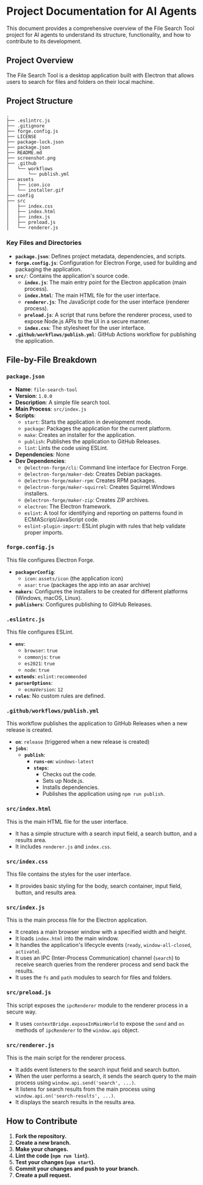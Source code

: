 # Project Documentation for AI Agents

This document provides a comprehensive overview of the File Search Tool project for AI agents to understand its structure, functionality, and how to contribute to its development.

## Project Overview

The File Search Tool is a desktop application built with Electron that allows users to search for files and folders on their local machine.

## Project Structure

```
.
├── .eslintrc.js
├── .gitignore
├── forge.config.js
├── LICENSE
├── package-lock.json
├── package.json
├── README.md
├── screenshot.png
├── .github
│   └── workflows
│       └── publish.yml
├── assets
│   ├── icon.ico
│   └── installer.gif
├── config
├── src
│   ├── index.css
│   ├── index.html
│   ├── index.js
│   ├── preload.js
│   └── renderer.js
```

### Key Files and Directories

- **`package.json`**: Defines project metadata, dependencies, and scripts.
- **`forge.config.js`**: Configuration for Electron Forge, used for building and packaging the application.
- **`src/`**: Contains the application's source code.
  - **`index.js`**: The main entry point for the Electron application (main process).
  - **`index.html`**: The main HTML file for the user interface.
  - **`renderer.js`**: The JavaScript code for the user interface (renderer process).
  - **`preload.js`**: A script that runs before the renderer process, used to expose Node.js APIs to the UI in a secure manner.
  - **`index.css`**: The stylesheet for the user interface.
- **`.github/workflows/publish.yml`**: GitHub Actions workflow for publishing the application.

## File-by-File Breakdown

### `package.json`

- **Name**: `file-search-tool`
- **Version**: `1.0.0`
- **Description**: A simple file search tool.
- **Main Process**: `src/index.js`
- **Scripts**:
  - `start`: Starts the application in development mode.
  - `package`: Packages the application for the current platform.
  - `make`: Creates an installer for the application.
  - `publish`: Publishes the application to GitHub Releases.
  - `lint`: Lints the code using ESLint.
- **Dependencies**: None
- **Dev Dependencies**:
  - `@electron-forge/cli`: Command line interface for Electron Forge.
  - `@electron-forge/maker-deb`: Creates Debian packages.
  - `@electron-forge/maker-rpm`: Creates RPM packages.
  - `@electron-forge/maker-squirrel`: Creates Squirrel.Windows installers.
  - `@electron-forge/maker-zip`: Creates ZIP archives.
  - `electron`: The Electron framework.
  - `eslint`: A tool for identifying and reporting on patterns found in ECMAScript/JavaScript code.
  - `eslint-plugin-import`: ESLint plugin with rules that help validate proper imports.

### `forge.config.js`

This file configures Electron Forge.

- **`packagerConfig`**:
  - `icon`: `assets/icon` (the application icon)
  - `asar`: `true` (packages the app into an asar archive)
- **`makers`**: Configures the installers to be created for different platforms (Windows, macOS, Linux).
- **`publishers`**: Configures publishing to GitHub Releases.

### `.eslintrc.js`

This file configures ESLint.

- **`env`**:
  - `browser`: `true`
  - `commonjs`: `true`
  - `es2021`: `true`
  - `node`: `true`
- **`extends`**: `eslint:recommended`
- **`parserOptions`**:
  - `ecmaVersion`: `12`
- **`rules`**: No custom rules are defined.

### `.github/workflows/publish.yml`

This workflow publishes the application to GitHub Releases when a new release is created.

- **`on`**: `release` (triggered when a new release is created)
- **`jobs`**:
  - **`publish`**:
    - **`runs-on`**: `windows-latest`
    - **`steps`**:
      - Checks out the code.
      - Sets up Node.js.
      - Installs dependencies.
      - Publishes the application using `npm run publish`.

### `src/index.html`

This is the main HTML file for the user interface.

- It has a simple structure with a search input field, a search button, and a results area.
- It includes `renderer.js` and `index.css`.

### `src/index.css`

This file contains the styles for the user interface.

- It provides basic styling for the body, search container, input field, button, and results area.

### `src/index.js`

This is the main process file for the Electron application.

- It creates a main browser window with a specified width and height.
- It loads `index.html` into the main window.
- It handles the application's lifecycle events (`ready`, `window-all-closed`, `activate`).
- It uses an IPC (Inter-Process Communication) channel (`search`) to receive search queries from the renderer process and send back the results.
- It uses the `fs` and `path` modules to search for files and folders.

### `src/preload.js`

This script exposes the `ipcRenderer` module to the renderer process in a secure way.

- It uses `contextBridge.exposeInMainWorld` to expose the `send` and `on` methods of `ipcRenderer` to the `window.api` object.

### `src/renderer.js`

This is the main script for the renderer process.

- It adds event listeners to the search input field and search button.
- When the user performs a search, it sends the search query to the main process using `window.api.send('search', ...)`.
- It listens for search results from the main process using `window.api.on('search-results', ...)`.
- It displays the search results in the results area.

## How to Contribute

1.  **Fork the repository.**
2.  **Create a new branch.**
3.  **Make your changes.**
4.  **Lint the code (`npm run lint`).**
5.  **Test your changes (`npm start`).**
6.  **Commit your changes and push to your branch.**
7.  **Create a pull request.**
